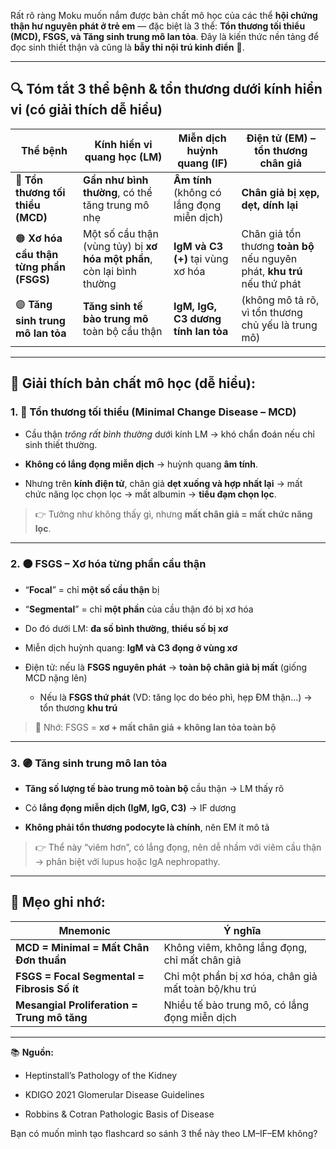 Rất rõ ràng Moku muốn nắm được bản chất mô học của các thể **hội chứng thận hư nguyên phát ở trẻ em** — đặc biệt là 3 thể: **Tổn thương tối thiểu (MCD), FSGS, và Tăng sinh trung mô lan tỏa**. Đây là kiến thức nền tảng để đọc sinh thiết thận và cũng là **bẫy thi nội trú kinh điển** 🧠.

---

## 🔍 **Tóm tắt 3 thể bệnh & tổn thương dưới kính hiển vi (có giải thích dễ hiểu)**

|**Thể bệnh**|**Kính hiển vi quang học (LM)**|**Miễn dịch huỳnh quang (IF)**|**Điện tử (EM)** – tổn thương chân giả|
|---|---|---|---|
|🔵 **Tổn thương tối thiểu (MCD)**|**Gần như bình thường**, có thể tăng trung mô nhẹ|**Âm tính** (không có lắng đọng miễn dịch)|**Chân giả bị xẹp, dẹt, dính lại**|
|🟠 **Xơ hóa cầu thận từng phần (FSGS)**|Một số cầu thận (vùng tủy) bị **xơ hóa một phần**, còn lại bình thường|**IgM và C3 (+)** tại vùng xơ hóa|Chân giả tổn thương **toàn bộ** nếu nguyên phát, **khu trú** nếu thứ phát|
|🟣 **Tăng sinh trung mô lan tỏa**|**Tăng sinh tế bào trung mô** toàn bộ cầu thận|**IgM, IgG, C3 dương tính lan tỏa**|(không mô tả rõ, vì tổn thương chủ yếu là trung mô)|

---

## 📌 **Giải thích bản chất mô học (dễ hiểu):**

### 1. 🔵 **Tổn thương tối thiểu (Minimal Change Disease – MCD)**

- Cầu thận _trông rất bình thường_ dưới kính LM → khó chẩn đoán nếu chỉ sinh thiết thường.
    
- **Không có lắng đọng miễn dịch** → huỳnh quang **âm tính**.
    
- Nhưng trên **kính điện tử**, chân giả **dẹt xuống và hợp nhất lại** → mất chức năng lọc chọn lọc → mất albumin → **tiểu đạm chọn lọc**.
    

> 👉 Tưởng như không thấy gì, nhưng **mất chân giả = mất chức năng lọc**.

---

### 2. 🟠 **FSGS – Xơ hóa từng phần cầu thận**

- “**Focal**” = chỉ **một số cầu thận** bị
    
- “**Segmental**” = chỉ **một phần** của cầu thận đó bị xơ hóa
    
- Do đó dưới LM: **đa số bình thường**, **thiểu số bị xơ**
    
- Miễn dịch huỳnh quang: **IgM và C3 đọng ở vùng xơ**
    
- Điện tử: nếu là **FSGS nguyên phát** → **toàn bộ chân giả bị mất** (giống MCD nặng lên)
    
    - Nếu là **FSGS thứ phát** (VD: tăng lọc do béo phì, hẹp ĐM thận…) → tổn thương **khu trú**
        

> 🧠 Nhớ: FSGS = **xơ + mất chân giả + không lan tỏa toàn bộ**

---

### 3. 🟣 **Tăng sinh trung mô lan tỏa**

- **Tăng số lượng tế bào trung mô toàn bộ** cầu thận → LM thấy rõ
    
- Có **lắng đọng miễn dịch (IgM, IgG, C3)** → IF dương
    
- **Không phải tổn thương podocyte là chính**, nên EM ít mô tả
    

> 👉 Thể này “viêm hơn”, có lắng đọng, nên dễ nhầm với viêm cầu thận → phân biệt với lupus hoặc IgA nephropathy.

---

## 🧠 Mẹo ghi nhớ:

|Mnemonic|Ý nghĩa|
|---|---|
|**MCD = Minimal = Mất Chân Đơn thuần**|Không viêm, không lắng đọng, chỉ mất chân giả|
|**FSGS = Focal Segmental = Fibrosis Số ít**|Chỉ một phần bị xơ hóa, chân giả mất toàn bộ/khu trú|
|**Mesangial Proliferation = Trung mô tăng**|Nhiều tế bào trung mô, có lắng đọng miễn dịch|

---

📚 **Nguồn:**

- Heptinstall’s Pathology of the Kidney
    
- KDIGO 2021 Glomerular Disease Guidelines
    
- Robbins & Cotran Pathologic Basis of Disease
    

Bạn có muốn mình tạo flashcard so sánh 3 thể này theo LM–IF–EM không?